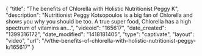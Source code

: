 {
    "title": "The benefits of Chlorella with Holistic Nutritionist Peggy K",
    "description": "Nutritionist Peggy Kotsopoulos is a big fan of Chlorella and shows you why you should be too. A true super food, Chlorella has a high spectrum of vitamins an...",
    "videoid": "165617",
    "date_created": "1399316172",
    "date_modified": "1418181405",
    "type": "captivate",
    "layout": "video",
    "url": "\/v\/the-benefits-of-chlorella-with-holistic-nutritionist-peggy-k\/165617"
}